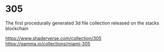 # 305

The first procedurally generated 3d file collection released on the stacks blockchain

https://www.shaderverse.com/collection/305
https://gamma.io/collections/miami-305
